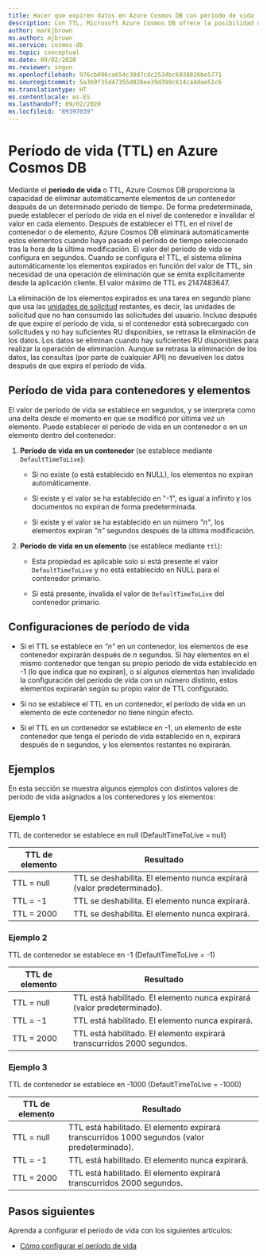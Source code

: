 ```yaml
---
title: Hacer que expiren datos en Azure Cosmos DB con período de vida
description: Con TTL, Microsoft Azure Cosmos DB ofrece la posibilidad de que los documentos se purguen automáticamente del sistema tras un período de tiempo.
author: markjbrown
ms.author: mjbrown
ms.service: cosmos-db
ms.topic: conceptual
ms.date: 09/02/2020
ms.reviewer: sngun
ms.openlocfilehash: 976cb096ca654c38d7c4c2534bc6938026be5771
ms.sourcegitcommit: 5a3b9f35d47355d026ee39d398c614ca4dae51c6
ms.translationtype: HT
ms.contentlocale: es-ES
ms.lasthandoff: 09/02/2020
ms.locfileid: "89397039"
---
```

# <a name="time-to-live-ttl-in-azure-cosmos-db"></a>Período de vida (TTL) en Azure Cosmos DB

Mediante el **período de vida** o TTL, Azure Cosmos DB proporciona la capacidad de eliminar automáticamente elementos de un contenedor después de un determinado período de tiempo. De forma predeterminada, puede establecer el período de vida en el nivel de contenedor e invalidar el valor en cada elemento. Después de establecer el TTL en el nivel de contenedor o de elemento, Azure Cosmos DB eliminará automáticamente estos elementos cuando haya pasado el período de tiempo seleccionado tras la hora de la última modificación. El valor del período de vida se configura en segundos. Cuando se configura el TTL, el sistema elimina automáticamente los elementos expirados en función del valor de TTL, sin necesidad de una operación de eliminación que se emita explícitamente desde la aplicación cliente. El valor máximo de TTL es 2147483647.

La eliminación de los elementos expirados es una tarea en segundo plano que usa las [unidades de solicitud](request-units.md) restantes, es decir, las unidades de solicitud que no han consumido las solicitudes del usuario. Incluso después de que expire el período de vida, si el contenedor está sobrecargado con solicitudes y no hay suficientes RU disponibles, se retrasa la eliminación de los datos. Los datos se eliminan cuando hay suficientes RU disponibles para realizar la operación de eliminación. Aunque se retrasa la eliminación de los datos, las consultas (por parte de cualquier API) no devuelven los datos después de que expira el período de vida.

## <a name="time-to-live-for-containers-and-items"></a>Período de vida para contenedores y elementos

El valor de período de vida se establece en segundos, y se interpreta como una delta desde el momento en que se modificó por última vez un elemento. Puede establecer el período de vida en un contenedor o en un elemento dentro del contenedor:

1. **Período de vida en un contenedor** (se establece mediante `DefaultTimeToLive`):

   - Si no existe (o está establecido en NULL), los elementos no expiran automáticamente.

   - Si existe y el valor se ha establecido en "-1", es igual a infinito y los documentos no expiran de forma predeterminada.

   - Si existe y el valor se ha establecido en un número *"n"*, los elementos expiran *"n"* segundos después de la última modificación.

2. **Período de vida en un elemento** (se establece mediante `ttl`):

   - Esta propiedad es aplicable solo si está presente el valor `DefaultTimeToLive` y no está establecido en NULL para el contenedor primario.

   - Si está presente, invalida el valor de `DefaultTimeToLive` del contenedor primario.

## <a name="time-to-live-configurations"></a>Configuraciones de período de vida

* Si el TTL se establece en *"n"* en un contenedor, los elementos de ese contenedor expirarán después de *n* segundos.  Si hay elementos en el mismo contenedor que tengan su propio período de vida establecido en -1 (lo que indica que no expiran), o si algunos elementos han invalidado la configuración del período de vida con un número distinto, estos elementos expirarán según su propio valor de TTL configurado. 

* Si no se establece el TTL en un contenedor, el período de vida en un elemento de este contenedor no tiene ningún efecto. 

* Si el TTL en un contenedor se establece en -1, un elemento de este contenedor que tenga el período de vida establecido en n, expirará después de n segundos, y los elementos restantes no expirarán.

## <a name="examples"></a>Ejemplos

En esta sección se muestra algunos ejemplos con distintos valores de período de vida asignados a los contenedores y los elementos:

### <a name="example-1"></a>Ejemplo 1

TTL de contenedor se establece en null (DefaultTimeToLive = null)

|TTL de elemento| Resultado|
|---|---|
|TTL = null|    TTL se deshabilita. El elemento nunca expirará (valor predeterminado).|
|TTL = -1   |TTL se deshabilita. El elemento nunca expirará.|
|TTL = 2000 |TTL se deshabilita. El elemento nunca expirará.|


### <a name="example-2"></a>Ejemplo 2

TTL de contenedor se establece en -1 (DefaultTimeToLive = -1)

|TTL de elemento| Resultado|
|---|---|
|TTL = null |TTL está habilitado. El elemento nunca expirará (valor predeterminado).|
|TTL = -1   |TTL está habilitado. El elemento nunca expirará.|
|TTL = 2000 |TTL está habilitado. El elemento expirará transcurridos 2000 segundos.|


### <a name="example-3"></a>Ejemplo 3

TTL de contenedor se establece en -1000 (DefaultTimeToLive = -1000)

|TTL de elemento| Resultado|
|---|---|
|TTL = null|    TTL está habilitado. El elemento expirará transcurridos 1000 segundos (valor predeterminado).|
|TTL = -1   |TTL está habilitado. El elemento nunca expirará.|
|TTL = 2000 |TTL está habilitado. El elemento expirará transcurridos 2000 segundos.|

## <a name="next-steps"></a>Pasos siguientes

Aprenda a configurar el período de vida con los siguientes artículos:

* [Cómo configurar el período de vida](how-to-time-to-live.md)
